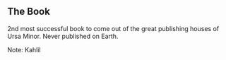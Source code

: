 ## The Book

2nd most successful book to come out of the great publishing houses of Ursa Minor. Never published on Earth.

Note:
Kahlil
